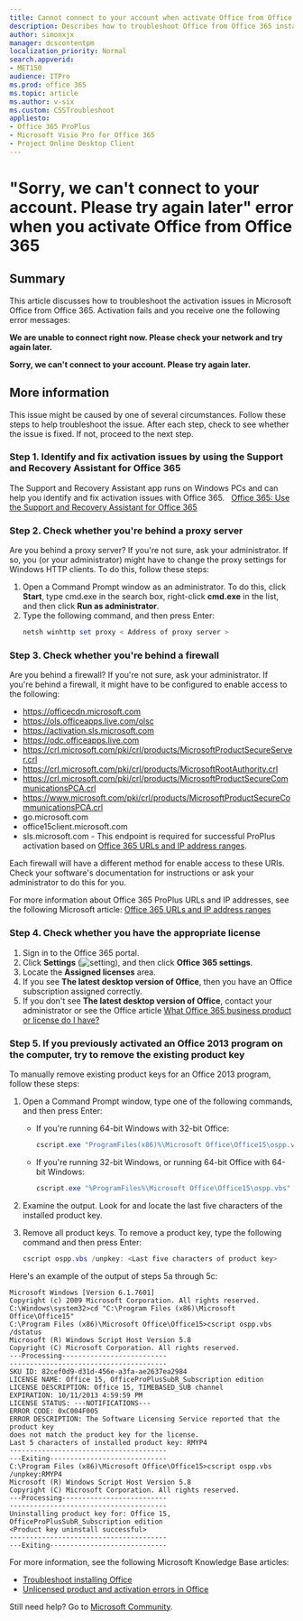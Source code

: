 ```yaml
---
title: Cannot connect to your account when activate Office from Office 365
description: Describes how to troubleshoot Office from Office 365 installation and activation issues.
author: simonxjx
manager: dcscontentpm
localization_priority: Normal
search.appverid: 
- MET150
audience: ITPro
ms.prod: office 365
ms.topic: article
ms.author: v-six
ms.custom: CSSTroubleshoot
appliesto:
- Office 365 ProPlus
- Microsoft Visio Pro for Office 365
- Project Online Desktop Client
---
```


# "Sorry, we can't connect to your account. Please try again later" error when you activate Office from Office 365

## Summary

This article discusses how to troubleshoot the activation issues in Microsoft Office from Office 365. Activation fails and you receive one the following error messages:  

**We are unable to connect right now. Please check your network and try again later.**

**Sorry, we can't connect to your account. Please try again later.**

## More information

This issue might be caused by one of several circumstances. Follow these steps to help troubleshoot the issue. After each step, check to see whether the issue is fixed. If not, proceed to the next step.

### Step 1. Identify and fix activation issues by using the Support and Recovery Assistant for Office 365  

The Support and Recovery Assistant app runs on Windows PCs and can help you identify and fix activation issues with Office 365.   
[Office 365: Use the Support and Recovery Assistant for Office 365](https://support.office.com/article/0d23d3c0-c19c-4b2f-9845-5344fedc4380?#bkmk_sara)

### Step 2. Check whether you're behind a proxy server  

Are you behind a proxy server? If you're not sure, ask your administrator. If so, you (or your administrator) might have to change the proxy settings for Windows HTTP clients. To do this, follow these steps: 
 
1. Open a Command Prompt window as an administrator. To do this, click **Start**, type cmd.exe in the search box, right-click **cmd.exe** in the list, and then click **Run as administrator**.    
2. Type the following command, and then press Enter:   
    ```powershell
    netsh winhttp set proxy < Address of proxy server >
    ```

### Step 3. Check whether you're behind a firewall  

Are you behind a firewall? If you're not sure, ask your administrator. If you're behind a firewall, it might have to be configured to enable access to the following: 
 
- https://officecdn.microsoft.com    
- https://ols.officeapps.live.com/olsc    
- https://activation.sls.microsoft.com    
- https://odc.officeapps.live.com    
- https://crl.microsoft.com/pki/crl/products/MicrosoftProductSecureServer.crl    
- https://crl.microsoft.com/pki/crl/products/MicrosoftRootAuthority.crl    
- https://crl.microsoft.com/pki/crl/products/MicrosoftProductSecureCommunicationsPCA.crl    
- https://www.microsoft.com/pki/crl/products/MicrosoftProductSecureCommunicationsPCA.crl    
- go.microsoft.com    
- office15client.microsoft.com    
- sls.microsoft.com - This endpoint is required for successful ProPlus activation based on [Office 365 URLs and IP address ranges](https://docs.microsoft.com/office365/enterprise/urls-and-ip-address-ranges).
 
Each firewall will have a different method for enable access to these URIs. Check your software's documentation for instructions or ask your administrator to do this for you. 

For more information about Office 365 ProPlus URLs and IP addresses, see the following Microsoft article: [Office 365 URLs and IP address ranges](https://technet.microsoft.com/library/hh373144.aspx)

### Step 4. Check whether you have the appropriate license   
 
1. Sign in to the Office 365 portal.     
2. Click **Settings** (![setting](https://msegceporticoprodassets.blob.core.windows.net/asset-blobs/4056030_en_1)), and then click **Office 365 settings**.    
3. Locate the **Assigned licenses** area.    
4. If you see **The latest desktop version of Office**, then you have an Office subscription assigned correctly.    
5. If you don't see **The latest desktop version of Office**, contact your administrator or see the Office article [What Office 365 business product or license do I have?](https://support.office.com/article/What-Office-365-business-product-or-license-do-I-have-f8ab5e25-bf3f-4a47-b264-174b1ee925fd) 

### Step 5. If you previously activated an Office 2013 program on the computer, try to remove the existing product key   

To manually remove existing product keys for an Office 2013 program, follow these steps: 
 
1. Open a Command Prompt window, type one of the following commands, and then press Enter:  
   - If you're running 64-bit Windows with 32-bit Office:   

     ```powershell
     cscript.exe "ProgramFiles(x86)%\Microsoft Office\Office15\ospp.vbs" /dstatus
     ```       
   - If you're running 32-bit Windows, or running 64-bit Office with 64-bit Windows:  

     ```powershell
     cscript.exe "%ProgramFiles%\Microsoft Office\Office15\ospp.vbs" /dstatus 
     ```     
     
2. Examine the output. Look for and locate the last five characters of the installed product key.    
3. Remove all product keys. To remove a product key, type the following command and then press Enter:

    ```powershell
    cscript ospp.vbs /unpkey: <Last five characters of product key>
    ```
 
Here's an example of the output of steps 5a through 5c:   

```AsciiDoc
Microsoft Windows [Version 6.1.7601] 
Copyright (c) 2009 Microsoft Corporation. All rights reserved. 
C:\Windows\system32>cd "C:\Program Files (x86)\Microsoft Office\Office15" 
C:\Program Files (x86)\Microsoft Office\Office15>cscript ospp.vbs /dstatus 
Microsoft (R) Windows Script Host Version 5.8 
Copyright (C) Microsoft Corporation. All rights reserved. 
---Processing-------------------------- 
--------------------------------------- 
SKU ID: 82cef0d9-d31d-456e-a3fa-ae2637ea2984 
LICENSE NAME: Office 15, OfficeProPlusSubR_Subscription edition 
LICENSE DESCRIPTION: Office 15, TIMEBASED_SUB channel 
EXPIRATION: 10/11/2013 4:59:59 PM 
LICENSE STATUS: ---NOTIFICATIONS--- 
ERROR CODE: 0xC004F005 
ERROR DESCRIPTION: The Software Licensing Service reported that the product key 
does not match the product key for the license. 
Last 5 characters of installed product key: RMYP4
--------------------------------------- 
---Exiting----------------------------- 
C:\Program Files (x86)\Microsoft Office\Office15>cscript ospp.vbs /unpkey:RMYP4 
Microsoft (R) Windows Script Host Version 5.8 
Copyright (C) Microsoft Corporation. All rights reserved. 
---Processing-------------------------- 
--------------------------------------- 
Uninstalling product key for: Office 15, OfficeProPlusSubR_Subscription edition 
<Product key uninstall successful> 
--------------------------------------- 
---Exiting-----------------------------
```
        
For more information, see the following Microsoft Knowledge Base articles: 
 
- [Troubleshoot installing Office](https://support.office.com/article/Troubleshoot-installing-Office-365-Office-2016-and-Office-2013-35ff2def-e0b2-4dac-9784-4cf212c1f6c2)    
- [Unlicensed product and activation errors in Office](https://support.office.com/article/Unlicensed-Product-and-activation-errors-in-Office-0d23d3c0-c19c-4b2f-9845-5344fedc4380)    
 

Still need help? Go to [Microsoft Community](https://answers.microsoft.com/).

